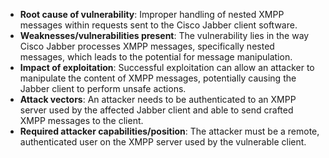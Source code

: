 - **Root cause of vulnerability**: Improper handling of nested XMPP messages within requests sent to the Cisco Jabber client software.
- **Weaknesses/vulnerabilities present**: The vulnerability lies in the way Cisco Jabber processes XMPP messages, specifically nested messages, which leads to the potential for message manipulation.
- **Impact of exploitation**: Successful exploitation can allow an attacker to manipulate the content of XMPP messages, potentially causing the Jabber client to perform unsafe actions.
- **Attack vectors**: An attacker needs to be authenticated to an XMPP server used by the affected Jabber client and able to send crafted XMPP messages to the client.
- **Required attacker capabilities/position**: The attacker must be a remote, authenticated user on the XMPP server used by the vulnerable client.